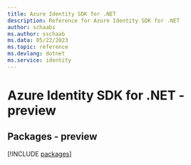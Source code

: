 ```yaml
---
title: Azure Identity SDK for .NET
description: Reference for Azure Identity SDK for .NET
author: schaabs
ms.author: sschaab
ms.data: 05/22/2023
ms.topic: reference
ms.devlang: dotnet
ms.service: identity
---
```

# Azure Identity SDK for .NET - preview
## Packages - preview
[!INCLUDE [packages](identity-index.md)]